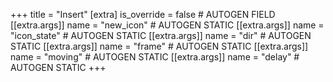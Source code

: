 +++
title = "Insert"
[extra]
is_override = false # AUTOGEN FIELD
[[extra.args]]
name = "new_icon" # AUTOGEN STATIC
[[extra.args]]
name = "icon_state" # AUTOGEN STATIC
[[extra.args]]
name = "dir" # AUTOGEN STATIC
[[extra.args]]
name = "frame" # AUTOGEN STATIC
[[extra.args]]
name = "moving" # AUTOGEN STATIC
[[extra.args]]
name = "delay" # AUTOGEN STATIC
+++